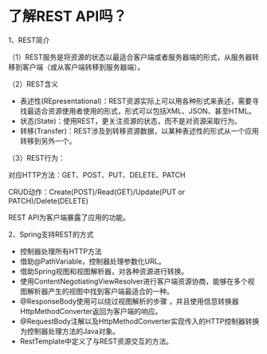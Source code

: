# 了解REST API吗？

1、REST简介

（1）REST服务是将资源的状态以最适合客户端或者服务器端的形式，从服务器转移到客户端（或从客户端转移到服务器端）。

（2）REST含义

- 表述性(REpresentational)：REST资源实际上可以用各种形式来表述，需要寻找最适合资源使用者使用的形式，形式可以包括XML、JSON、甚至HTML。
- 状态(State)：使用REST，更关注资源的状态，而不是对资源采取行为。
- 转移(Transfer)：REST涉及到转移资源数据，以某种表述性的形式从一个应用转移到另外一个。

（3）REST行为：

对应HTTP方法：GET、POST、PUT、DELETE、PATCH

CRUD动作：Create(POST)/Read(GET)/Update(PUT or PATCH)/Delete(DELETE)



REST API为客户端暴露了应用的功能。



2、Spring支持REST的方式

- 控制器处理所有HTTP方法
- 借助@PathVariable，控制器处理参数化URL。
- 借助Spring视图和视图解析器，对各种资源进行转换。
- 使用ContentNegotiatingViewResolver进行客户端资源协商，能够在多个视图解析器产生的视图中找到客户端最适合的一种。
- @ResponseBody使用可以绕过视图解析的步骤 ，并且使用信息转换器HttpMethodConverter返回为客户端的响应。
- @RequestBody注解以及HttpMethodConverter实现传入的HTTP控制器转换为控制器处理方法的Java对象。
- RestTemplate中定义了与REST资源交互的方法。



